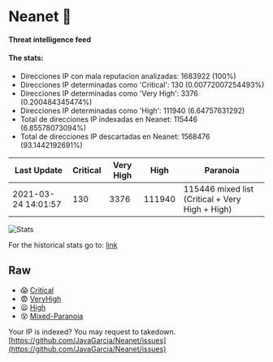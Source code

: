 # Neanet :hocho:
#### Threat intelligence feed
#### The stats:

- Direcciones IP con mala reputacion analizadas: 1683922 (100%)
- Direcciones IP determinadas como 'Critical':  130 (0.00772007254493%)
- Direcciones IP determinadas como 'Very High':  3376 (0.200484345474%)
- Direcciones IP determinadas como 'High':  111940 (6.64757631292)
- Total de direcciones IP indexadas en Neanet:  115446 (6.85578073094%)
- Total de direcciones IP descartadas en Neanet:  1568476 (93.1442192691%)

| Last Update | Critical | Very High | High | Paranoia |
| --- | --- | --- | --- | --- |
| 2021-03-24 14:01:57 | 130 | 3376 | 111940 | 115446 mixed list (Critical + Very High + High)|

![Stats](https://docs.google.com/spreadsheets/d/e/2PACX-1vSnaNMIXVabIpDJjufMlzH7poXnshF3mgd8Is1g9ytUEzVsP5my4Trn8f-xkoLLQ38xpL3HtmUexLo6/pubchart?oid=501124687&format=image)

For the historical stats go to: [link](/stats.csv)
## Raw
- :scream: [Critical](https://raw.githubusercontent.com/JavaGarcia/Neanet/master/blacklists/neanet_critical.txt)
- :fearful: [VeryHigh](https://raw.githubusercontent.com/JavaGarcia/Neanet/master/blacklists/neanet_veryHigh.txtt)
- :frowning: [High](https://raw.githubusercontent.com/JavaGarcia/Neanet/master/blacklists/neanet_high.txt)
- :dizzy_face: [Mixed-Paranoia](https://raw.githubusercontent.com/JavaGarcia/Neanet/master/blacklists/neanet_all.txt)


Your IP is indexed? You may request to takedown. [https://github.com/JavaGarcia/Neanet/issues](https://github.com/JavaGarcia/Neanet/issues)


































































































































































































































































































































































































































































































































































































































































































































































































































































































































































































































































































































































































































































































































































































































































































































































































































































































































































































































































































































































































































































































































































































































































































































































































































































































































































































































































































































































































































































































































































































































































































































































































































































































































































































































































































































































































































































































































































































































































































































































































































































































































































































































































































































































































































































































































































































































































































































































































































































































































































































































































































































































































































































































